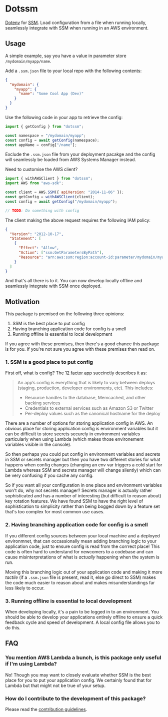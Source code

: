 # Dotssm

[Dotenv](https://www.npmjs.com/package/dotenv) for [SSM](https://docs.aws.amazon.com/systems-manager/latest/userguide/systems-manager-parameter-store.html).
Load configuration from a file when running locally,
seamlessly integrate with SSM when running in an AWS environment.

## Usage

A simple example, say you have a value in parameter store `/mydomain/myapp/name`.

Add a `.ssm.json` file to your local repo with the following contents:

```json
{
  "mydomain": {
    "myapp": {
      "name": "Some Cool App (Dev)"
    }
  }
}
```

Use the following code in your app to retrieve the config:

```js
import { getConfig } from "dotssm";

const namespace = "/mydomain/myapp";
const config = await getConfig(namespace);
const appName = config["/name"];
```

Exclude the `.ssm.json` file from your deployment pacakge and the config
will seamlessly be loaded from AWS Systems Manager instead.

Need to customise the AWS client?

```js
import { withAWSClient } from "dotssm";
import AWS from "aws-sdk";

const client = AWS.SSM({ apiVersion: "2014-11-06" });
const getConfig = withAWSClient(client);
const config = await getConfig("/mydomain/myapp");

// TODO: Do something with config
```

The client making the above request requires the following IAM policy:

```json
{
  "Version": "2012-10-17",
  "Statement": [
    {
      "Effect": "Allow",
      "Action": ["ssm:GetParametersByPath"],
      "Resource": "arn:aws:ssm:region:account-id:parameter/mydomain/myapp/*"
    }
  ]
}
```

And that's all there is to it.
You can now develop locally offline and seamlessly integrate with SSM once deployed.

## Motivation

This package is premised on the following three opinions:

1. SSM is the best place to put config
2. Having branching application code for config is a smell
3. Running offline is essential to local development

If you agree with these premises, then there's a good chance
this package is for you. If you're not sure you agree with these
premises then read on.

### 1. SSM is a good place to put config

First off, what is config?
The [12 factor app](https://12factor.net/config) succinctly describes it as:

> An app’s config is everything that is likely to vary between deploys (staging, production, developer environments, etc). This includes:
>
> - Resource handles to the database, Memcached, and other backing services
> - Credentials to external services such as Amazon S3 or Twitter
> - Per-deploy values such as the canonical hostname for the deploy

There are a number of options for storing application config in AWS.
An obvious place for storing application config is environment variables
but it can be difficult to store secrets securely in environment variables
particularly when using Lambda (which makes those environement variables
visible in the console).

So then perhaps you could put config in environment variables and secrets
in SSM or secrets manager but then you have two different stories for what
happens when config changes (changing an env var triggers a cold start for
Lambda whereas SSM and secrets manager will change silently) which can be
very confusing if you cache any config.

So if you want all your configuration in one place and environment variables
won't do, why not secrets manager? Secrets manager is actually rather sophisticated
and has a number of interesting (but difficult to reason about) key rotation features.
We have found SSM to have the right level of sophistication to simplicity rather
than being bogged down by a feature set that's too complex for most common use cases.

### 2. Having branching application code for config is a smell

If you different config sources between your local machine and a deployed
environmnet, that can occassionally mean adding branching logic to your application
code, just to ensure config is read from the corrrect place!
This code is often hard to understand for newcomers to a codebase and can cause
misinterpretations of what is _actually_ happening when the system is run.

Moving this branching logic out of your application code and making it more _tactile_
(if a `.ssm.json` file is present, read it, else go direct to SSM) makes the code
much easier to reason about and makes misunderstandings far less likely to occur.

### 3. Running offline is essential to local development

When developing locally, it's a pain to be logged in to an environment.
You should be able to develop your applications entirely offline to ensure
a quick feedback cycle and speed of development.
A local config file allows you to do this.

## FAQ

### You mention AWS Lambda a bunch, is this package only useful if I'm using Lambda?

No! Though you may want to closely evaluate whether SSM is the best place
for you to put your application config. We certainly found that for Lambda
but that might not be true of your setup.

### How do I contribute to the development of this package?

Please read the [contribution guidelines](CONTRIBUTING.md).
